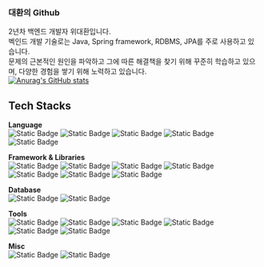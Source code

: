 ### 대환의 Github
2년차 백엔드 개발자 위대환입니다.  
벡인드 개발 기술로는 Java, Spring framework, RDBMS, JPA를 주로 사용하고 있습니다.  
문제의 근본적인 원인을 파악하고 그에 따른 해결책을 찾기 위해 꾸준히 학습하고 있으며, 다양한 경험을 쌓기 위해 노력하고 있습니다.  
[![Anurag's GitHub stats](https://github-readme-stats.vercel.app/api?username=eoghks&show_icons=true&theme=radical)](https://github.com/anuraghazra/github-readme-stats)

## Tech Stacks  
**Language**  
![Static Badge](https://img.shields.io/badge/JAVA-FF7F00) 
![Static Badge](https://img.shields.io/badge/Python-FF7F00) 
![Static Badge](https://img.shields.io/badge/HTML-D1180B) 
![Static Badge](https://img.shields.io/badge/JavaScript-FFFF00) 
![Static Badge](https://img.shields.io/badge/CSS-004EA2) 

  
**Framework & Libraries**  
![Static Badge](https://img.shields.io/badge/Spring-66CC00) 
![Static Badge](https://img.shields.io/badge/Spring%20Boot-66CC00) 
![Static Badge](https://img.shields.io/badge/Node.js-33CC66) 
![Static Badge](https://img.shields.io/badge/JPA-D1180B) 
![Static Badge](https://img.shields.io/badge/Mybatis-D1180B) 
![Static Badge](https://img.shields.io/badge/Kendo%20UI-FF7F00) 
![Static Badge](https://img.shields.io/badge/JQuery-0066FF) 
  
**Database**  
![Static Badge](https://img.shields.io/badge/PostgreSQL-0066FF) 
![Static Badge](https://img.shields.io/badge/MySQL-0066CC) 
  
**Tools**  
![Static Badge](https://img.shields.io/badge/Eclipse-183264) 
![Static Badge](https://img.shields.io/badge/IntelliJ-333333) 
![Static Badge](https://img.shields.io/badge/VS%20Code-3333FF) 
![Static Badge](https://img.shields.io/badge/Git-FF7F00) 
![Static Badge](https://img.shields.io/badge/SVN-0066FF) 
![Static Badge](https://img.shields.io/badge/Notion-222222) 
  
**Misc**  
![Static Badge](https://img.shields.io/badge/Linux-222222) 
![Static Badge](https://img.shields.io/badge/Agile-444444) 

<!--
**eoghks/eoghks** is a ✨ _special_ ✨ repository because its `README.md` (this file) appears on your GitHub profile.

Here are some ideas to get you started:

- 🔭 I’m currently working on ...
- 🌱 I’m currently learning ...
- 👯 I’m looking to collaborate on ...
- 🤔 I’m looking for help with ...
- 💬 Ask me about ...
- 📫 How to reach me: ...
- 😄 Pronouns: ...
- ⚡ Fun fact: ...
-->
